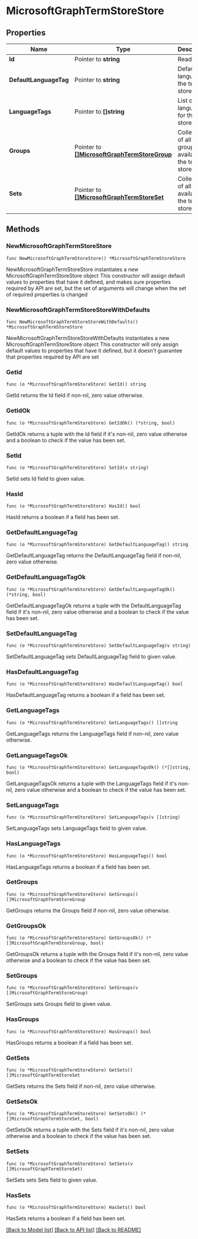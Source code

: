 # MicrosoftGraphTermStoreStore

## Properties

Name | Type | Description | Notes
------------ | ------------- | ------------- | -------------
**Id** | Pointer to **string** | Read-only. | [optional] 
**DefaultLanguageTag** | Pointer to **string** | Default language of the term store. | [optional] 
**LanguageTags** | Pointer to **[]string** | List of languages for the term store. | [optional] 
**Groups** | Pointer to [**[]MicrosoftGraphTermStoreGroup**](MicrosoftGraphTermStoreGroup.md) | Collection of all groups available in the term store. | [optional] 
**Sets** | Pointer to [**[]MicrosoftGraphTermStoreSet**](MicrosoftGraphTermStoreSet.md) | Collection of all sets available in the term store. | [optional] 

## Methods

### NewMicrosoftGraphTermStoreStore

`func NewMicrosoftGraphTermStoreStore() *MicrosoftGraphTermStoreStore`

NewMicrosoftGraphTermStoreStore instantiates a new MicrosoftGraphTermStoreStore object
This constructor will assign default values to properties that have it defined,
and makes sure properties required by API are set, but the set of arguments
will change when the set of required properties is changed

### NewMicrosoftGraphTermStoreStoreWithDefaults

`func NewMicrosoftGraphTermStoreStoreWithDefaults() *MicrosoftGraphTermStoreStore`

NewMicrosoftGraphTermStoreStoreWithDefaults instantiates a new MicrosoftGraphTermStoreStore object
This constructor will only assign default values to properties that have it defined,
but it doesn't guarantee that properties required by API are set

### GetId

`func (o *MicrosoftGraphTermStoreStore) GetId() string`

GetId returns the Id field if non-nil, zero value otherwise.

### GetIdOk

`func (o *MicrosoftGraphTermStoreStore) GetIdOk() (*string, bool)`

GetIdOk returns a tuple with the Id field if it's non-nil, zero value otherwise
and a boolean to check if the value has been set.

### SetId

`func (o *MicrosoftGraphTermStoreStore) SetId(v string)`

SetId sets Id field to given value.

### HasId

`func (o *MicrosoftGraphTermStoreStore) HasId() bool`

HasId returns a boolean if a field has been set.

### GetDefaultLanguageTag

`func (o *MicrosoftGraphTermStoreStore) GetDefaultLanguageTag() string`

GetDefaultLanguageTag returns the DefaultLanguageTag field if non-nil, zero value otherwise.

### GetDefaultLanguageTagOk

`func (o *MicrosoftGraphTermStoreStore) GetDefaultLanguageTagOk() (*string, bool)`

GetDefaultLanguageTagOk returns a tuple with the DefaultLanguageTag field if it's non-nil, zero value otherwise
and a boolean to check if the value has been set.

### SetDefaultLanguageTag

`func (o *MicrosoftGraphTermStoreStore) SetDefaultLanguageTag(v string)`

SetDefaultLanguageTag sets DefaultLanguageTag field to given value.

### HasDefaultLanguageTag

`func (o *MicrosoftGraphTermStoreStore) HasDefaultLanguageTag() bool`

HasDefaultLanguageTag returns a boolean if a field has been set.

### GetLanguageTags

`func (o *MicrosoftGraphTermStoreStore) GetLanguageTags() []string`

GetLanguageTags returns the LanguageTags field if non-nil, zero value otherwise.

### GetLanguageTagsOk

`func (o *MicrosoftGraphTermStoreStore) GetLanguageTagsOk() (*[]string, bool)`

GetLanguageTagsOk returns a tuple with the LanguageTags field if it's non-nil, zero value otherwise
and a boolean to check if the value has been set.

### SetLanguageTags

`func (o *MicrosoftGraphTermStoreStore) SetLanguageTags(v []string)`

SetLanguageTags sets LanguageTags field to given value.

### HasLanguageTags

`func (o *MicrosoftGraphTermStoreStore) HasLanguageTags() bool`

HasLanguageTags returns a boolean if a field has been set.

### GetGroups

`func (o *MicrosoftGraphTermStoreStore) GetGroups() []MicrosoftGraphTermStoreGroup`

GetGroups returns the Groups field if non-nil, zero value otherwise.

### GetGroupsOk

`func (o *MicrosoftGraphTermStoreStore) GetGroupsOk() (*[]MicrosoftGraphTermStoreGroup, bool)`

GetGroupsOk returns a tuple with the Groups field if it's non-nil, zero value otherwise
and a boolean to check if the value has been set.

### SetGroups

`func (o *MicrosoftGraphTermStoreStore) SetGroups(v []MicrosoftGraphTermStoreGroup)`

SetGroups sets Groups field to given value.

### HasGroups

`func (o *MicrosoftGraphTermStoreStore) HasGroups() bool`

HasGroups returns a boolean if a field has been set.

### GetSets

`func (o *MicrosoftGraphTermStoreStore) GetSets() []MicrosoftGraphTermStoreSet`

GetSets returns the Sets field if non-nil, zero value otherwise.

### GetSetsOk

`func (o *MicrosoftGraphTermStoreStore) GetSetsOk() (*[]MicrosoftGraphTermStoreSet, bool)`

GetSetsOk returns a tuple with the Sets field if it's non-nil, zero value otherwise
and a boolean to check if the value has been set.

### SetSets

`func (o *MicrosoftGraphTermStoreStore) SetSets(v []MicrosoftGraphTermStoreSet)`

SetSets sets Sets field to given value.

### HasSets

`func (o *MicrosoftGraphTermStoreStore) HasSets() bool`

HasSets returns a boolean if a field has been set.


[[Back to Model list]](../README.md#documentation-for-models) [[Back to API list]](../README.md#documentation-for-api-endpoints) [[Back to README]](../README.md)


